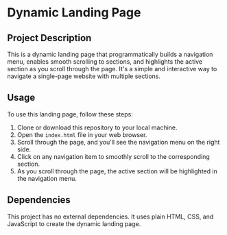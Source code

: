# Dynamic Landing Page

## Project Description
This is a dynamic landing page that programmatically builds a navigation menu, enables smooth scrolling to sections, and highlights the active section as you scroll through the page. It's a simple and interactive way to navigate a single-page website with multiple sections.

## Usage
To use this landing page, follow these steps:

1. Clone or download this repository to your local machine.
2. Open the `index.html` file in your web browser.
3. Scroll through the page, and you'll see the navigation menu on the right side.
4. Click on any navigation item to smoothly scroll to the corresponding section.
5. As you scroll through the page, the active section will be highlighted in the navigation menu.

## Dependencies
This project has no external dependencies. It uses plain HTML, CSS, and JavaScript to create the dynamic landing page.